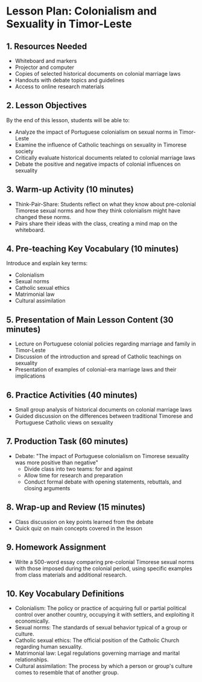 # Lesson Plan: Colonialism and Sexuality in Timor-Leste

## 1. Resources Needed

- Whiteboard and markers
- Projector and computer
- Copies of selected historical documents on colonial marriage laws
- Handouts with debate topics and guidelines
- Access to online research materials

## 2. Lesson Objectives

By the end of this lesson, students will be able to:
- Analyze the impact of Portuguese colonialism on sexual norms in Timor-Leste
- Examine the influence of Catholic teachings on sexuality in Timorese society
- Critically evaluate historical documents related to colonial marriage laws
- Debate the positive and negative impacts of colonial influences on sexuality

## 3. Warm-up Activity (10 minutes)

- Think-Pair-Share: Students reflect on what they know about pre-colonial Timorese sexual norms and how they think colonialism might have changed these norms.
- Pairs share their ideas with the class, creating a mind map on the whiteboard.

## 4. Pre-teaching Key Vocabulary (10 minutes)

Introduce and explain key terms:
- Colonialism
- Sexual norms
- Catholic sexual ethics
- Matrimonial law
- Cultural assimilation

## 5. Presentation of Main Lesson Content (30 minutes)

- Lecture on Portuguese colonial policies regarding marriage and family in Timor-Leste
- Discussion of the introduction and spread of Catholic teachings on sexuality
- Presentation of examples of colonial-era marriage laws and their implications

## 6. Practice Activities (40 minutes)

- Small group analysis of historical documents on colonial marriage laws
- Guided discussion on the differences between traditional Timorese and Portuguese Catholic views on sexuality

## 7. Production Task (60 minutes)

- Debate: "The impact of Portuguese colonialism on Timorese sexuality was more positive than negative"
  - Divide class into two teams: for and against
  - Allow time for research and preparation
  - Conduct formal debate with opening statements, rebuttals, and closing arguments

## 8. Wrap-up and Review (15 minutes)

- Class discussion on key points learned from the debate
- Quick quiz on main concepts covered in the lesson

## 9. Homework Assignment

- Write a 500-word essay comparing pre-colonial Timorese sexual norms with those imposed during the colonial period, using specific examples from class materials and additional research.

## 10. Key Vocabulary Definitions

- Colonialism: The policy or practice of acquiring full or partial political control over another country, occupying it with settlers, and exploiting it economically.
- Sexual norms: The standards of sexual behavior typical of a group or culture.
- Catholic sexual ethics: The official position of the Catholic Church regarding human sexuality.
- Matrimonial law: Legal regulations governing marriage and marital relationships.
- Cultural assimilation: The process by which a person or group's culture comes to resemble that of another group.